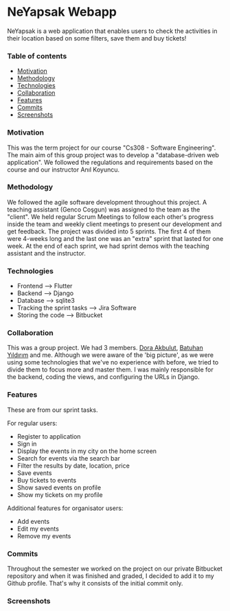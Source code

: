 # NeYapsak Webapp
NeYapsak is a web application that enables users to check the activities in their location based on some filters, save them and buy tickets!

### Table of contents

* [Motivation](#motivation)
* [Methodology](#methodology)
* [Technologies](#technologies)
* [Collaboration](#collaboration) 
* [Features](#features)
* [Commits](#commits)
* [Screenshots](#screenshots)



### Motivation
This was the term project for our course "Cs308 - Software Engineering". The main aim of this group project was to develop a "database-driven web application". We followed the regulations and requirements based on the course and our instructor Anıl Koyuncu.

### Methodology
We followed the agile software development throughout this project. A teaching assistant (Genco Coşgun) was assigned to the team as the "client". We held regular Scrum Meetings to follow each other's progress inside the team and weekly client meetings to present our development and get feedback. The project was divided into 5 sprints. The first 4 of them were 4-weeks long and the last one was an "extra" sprint that lasted for one week. At the end of each sprint, we had sprint demos with the teaching assistant and the instructor.

### Technologies
* Frontend                    -->   Flutter
* Backend                     -->   Django
* Database                    -->   sqlite3
* Tracking the sprint tasks   -->   Jira Software
* Storing the code            -->   Bitbucket

### Collaboration
This was a group project. We had 3 members. [Dora Akbulut](https://github.com/akbulutdora), [Batuhan Yıldırım](https://github.com/Batuhanyldirim) and me. Although we were aware of the 'big picture', as we were using some technologies that we've no experience with before, we tried to divide them to focus more and master them. I was mainly responsible for the backend, coding the views, and configuring the URLs in Django. 

### Features
These are from our sprint tasks. 

For regular users:
* Register to application
* Sign in
* Display the events in my city on the home screen
* Search for events via the search bar
* Filter the results by date, location, price
* Save events
* Buy tickets to events
* Show saved events on profile
* Show my tickets on my profile 

Additional features for organisator users:
* Add events
* Edit my events
* Remove my events


### Commits
Throughout the semester we worked on the project on our private Bitbucket repository and when it was finished and graded, I decided to add it to my Github profile. That's why it consists of the initial commit only.

### Screenshots



